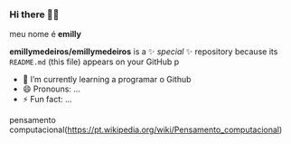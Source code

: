 ### Hi there 👋:smiling_face_with_three_hearts:

meu nome é **emilly**

**emillymedeiros/emillymedeiros** is a ✨ _special_ ✨ repository because its `README.md` (this file) appears on your GitHub p

- 🌱 I’m currently learning  a programar o  Github
- 😄 Pronouns: ...
- ⚡ Fun fact: ...

pensamento computacional(https://pt.wikipedia.org/wiki/Pensamento_computacional)

